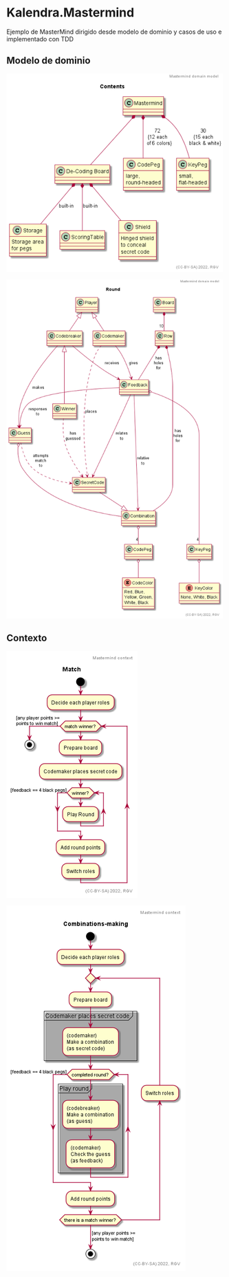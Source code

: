 # Kalendra.Mastermind
Ejemplo de MasterMind dirigido desde modelo de dominio y casos de uso e implementado con TDD

## Modelo de dominio
![](Assets/Documentation~/DomainModel-Contents.png)

![](Assets/Documentation~/DomainModel-Round.png)

## Contexto

![](Assets/Documentation~/Context-Match.png)

![](Assets/Documentation~/Context-Combinations_making.png)
